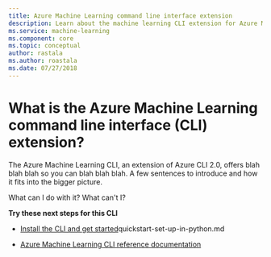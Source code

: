 ```yaml
---
title: Azure Machine Learning command line interface extension
description: Learn about the machine learning CLI extension for Azure Machine Learning. 
ms.service: machine-learning
ms.component: core
ms.topic: conceptual
author: rastala
ms.author: roastala
ms.date: 07/27/2018
---
```

# What is the Azure Machine Learning command line interface (CLI) extension?

The Azure Machine Learning CLI, an extension of Azure CLI 2.0, offers blah blah blah so you can blah blah blah.
A few sentences to introduce and how it fits into the bigger picture.

What can I do with it? What can't I?

**Try these next steps for this CLI**

+ [Install the CLI and get started]()quickstart-set-up-in-python.md

+ [Azure Machine Learning CLI reference documentation]()
